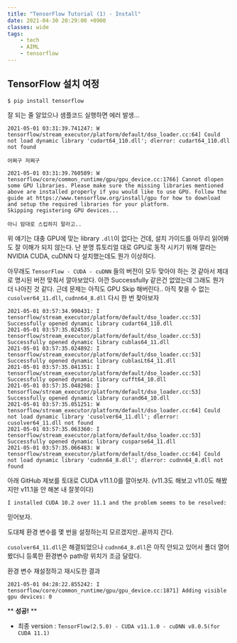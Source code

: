 ```yaml
---
title: "TensorFlow Tutorial (1) - Install"
date: 2021-04-30 20:29:00 +0900
classes: wide
tags:
    - tech
    - AIML
    - tensorflow
---
```

## TensorFlow 설치 여정

`$ pip install tensorflow`

잘 되는 줄 알았으나 샘플코드 실행하면 에러 발생...


    2021-05-01 03:31:39.741247: W tensorflow/stream_executor/platform/default/dso_loader.cc:64] Could not load dynamic library 'cudart64_110.dll'; dlerror: cudart64_110.dll not found
    
    어쩌구 저쩌구

    2021-05-01 03:31:39.760589: W tensorflow/core/common_runtime/gpu/gpu_device.cc:1766] Cannot dlopen some GPU libraries. Please make sure the missing libraries mentioned above are installed properly if you would like to use GPU. Follow the guide at https://www.tensorflow.org/install/gpu for how to download and setup the required libraries for your platform.
    Skipping registering GPU devices...

    아니 맘대로 스킵하지 말라고..

위 얘기는 대충 GPU에 맞는 library `.dll`이 없다는 건데, 설치 가이드를 아무리 읽어봐도 잘 이해가 되지 않는다. 난 분명 튜토리얼 대로 GPU로 동작 시키기 위해 깔라는 NVIDIA CUDA, cuDNN 다 설치했는데도 뭔가 이상하다.

아무래도 `TensorFlow - CUDA - cuDNN` 들의 버전이 모두 맞아야 하는 것 같아서 제대로 명시된 버전 맞춰서 깔아보았다. 아깐 Successfully 같은건 
없었는데 그래도 뭔가 더 나아진 것 같다. 근데 문제는 아직도 GPU Skip 해버린다.. 
아직 찾을 수 없는 `cusolver64_11.dll`, `cudnn64_8.dll` 다시 한 번 찾아보자


    2021-05-01 03:57:34.990431: I tensorflow/stream_executor/platform/default/dso_loader.cc:53] Successfully opened dynamic library cudart64_110.dll
    2021-05-01 03:57:35.024535: I tensorflow/stream_executor/platform/default/dso_loader.cc:53] Successfully opened dynamic library cublas64_11.dll
    2021-05-01 03:57:35.024892: I tensorflow/stream_executor/platform/default/dso_loader.cc:53] Successfully opened dynamic library cublasLt64_11.dll
    2021-05-01 03:57:35.041351: I tensorflow/stream_executor/platform/default/dso_loader.cc:53] Successfully opened dynamic library cufft64_10.dll
    2021-05-01 03:57:35.048298: I tensorflow/stream_executor/platform/default/dso_loader.cc:53] Successfully opened dynamic library curand64_10.dll
    2021-05-01 03:57:35.051251: W tensorflow/stream_executor/platform/default/dso_loader.cc:64] Could not load dynamic library 'cusolver64_11.dll'; dlerror: cusolver64_11.dll not found
    2021-05-01 03:57:35.063360: I tensorflow/stream_executor/platform/default/dso_loader.cc:53] Successfully opened dynamic library cusparse64_11.dll
    2021-05-01 03:57:35.066483: W tensorflow/stream_executor/platform/default/dso_loader.cc:64] Could not load dynamic library 'cudnn64_8.dll'; dlerror: cudnn64_8.dll not found

아래 GitHub 제보를 토대로 CUDA v11.1.0를 깔아보자. (v11.3도 해보고 v11.0도 해봤지만 v11.1을 안 해본 내 잘못이다)

    I installed CUDA 10.2 over 11.1 and the problem seems to be resolved:

믿어보자.


도대체 환경 변수를 몇 번을 설정하는지 모르겠지만..끝까지 간다.

`cusolver64_11.dll`은 해결되었으나 `cudnn64_8.dll`은 아직 안되고 있어서 폴더 열어봤더니 등록한 환경변수 path랑 위치가 조금 달랐다. 

환경 변수 재설정하고 재시도한 결과

    2021-05-01 04:28:22.855242: I tensorflow/core/common_runtime/gpu/gpu_device.cc:1871] Adding visible gpu devices: 0

** **성공!** **


- 최종 version : `TensorFlow(2.5.0) - CUDA v11.1.0 - cuDNN v8.0.5(for CUDA 11.1)`